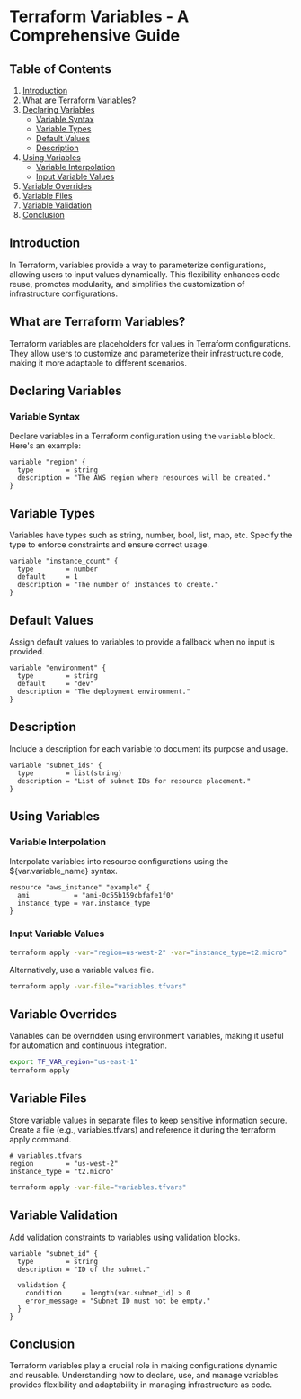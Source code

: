 # Terraform Variables - A Comprehensive Guide

## Table of Contents

1. [Introduction](#introduction)
2. [What are Terraform Variables?](#what-are-terraform-variables)
3. [Declaring Variables](#declaring-variables)
    - [Variable Syntax](#variable-syntax)
    - [Variable Types](#variable-types)
    - [Default Values](#default-values)
    - [Description](#description)
4. [Using Variables](#using-variables)
    - [Variable Interpolation](#variable-interpolation)
    - [Input Variable Values](#input-variable-values)
5. [Variable Overrides](#variable-overrides)
6. [Variable Files](#variable-files)
7. [Variable Validation](#variable-validation)
8. [Conclusion](#conclusion)

## Introduction

In Terraform, variables provide a way to parameterize configurations, allowing users to input values dynamically. This flexibility enhances code reuse, promotes modularity, and simplifies the customization of infrastructure configurations.

## What are Terraform Variables?

Terraform variables are placeholders for values in Terraform configurations. They allow users to customize and parameterize their infrastructure code, making it more adaptable to different scenarios.

## Declaring Variables

### Variable Syntax

Declare variables in a Terraform configuration using the `variable` block. Here's an example:

```hcl
variable "region" {
  type        = string
  description = "The AWS region where resources will be created."
}
```

## Variable Types

Variables have types such as string, number, bool, list, map, etc. Specify the type to enforce constraints and ensure correct usage.

```hcl
variable "instance_count" {
  type        = number
  default     = 1
  description = "The number of instances to create."
}
```

## Default Values

Assign default values to variables to provide a fallback when no input is provided.

```hcl
variable "environment" {
  type        = string
  default     = "dev"
  description = "The deployment environment."
}
```

## Description
Include a description for each variable to document its purpose and usage.

```hcl
variable "subnet_ids" {
  type        = list(string)
  description = "List of subnet IDs for resource placement."
}
```

## Using Variables

### Variable Interpolation

Interpolate variables into resource configurations using the ${var.variable_name} syntax.

```hcl
resource "aws_instance" "example" {
  ami           = "ami-0c55b159cbfafe1f0"
  instance_type = var.instance_type
}
```

### Input Variable Values

```bash
terraform apply -var="region=us-west-2" -var="instance_type=t2.micro"
```

Alternatively, use a variable values file.

```bash
terraform apply -var-file="variables.tfvars"
```

## Variable Overrides

Variables can be overridden using environment variables, making it useful for automation and continuous integration.

```bash
export TF_VAR_region="us-east-1"
terraform apply
```

## Variable Files
Store variable values in separate files to keep sensitive information secure. Create a file (e.g., variables.tfvars) and reference it during the terraform apply command.

```hcl
# variables.tfvars
region        = "us-west-2"
instance_type = "t2.micro"
```

```bash
terraform apply -var-file="variables.tfvars"
```

## Variable Validation
Add validation constraints to variables using validation blocks.

```hcl
variable "subnet_id" {
  type        = string
  description = "ID of the subnet."

  validation {
    condition     = length(var.subnet_id) > 0
    error_message = "Subnet ID must not be empty."
  }
}
```

## Conclusion
Terraform variables play a crucial role in making configurations dynamic and reusable. Understanding how to declare, use, and manage variables provides flexibility and adaptability in managing infrastructure as code.























